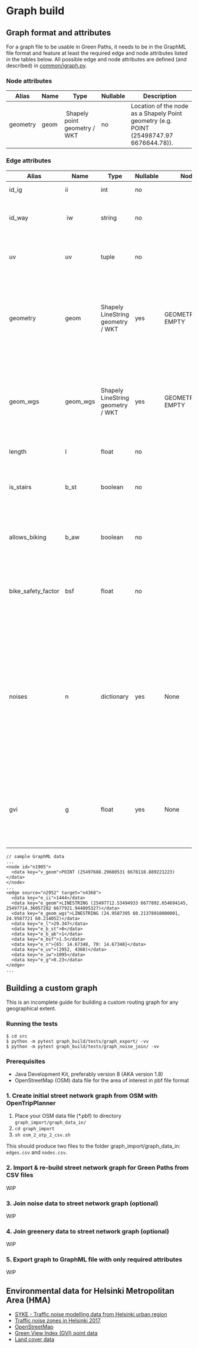 # Graph build

## Graph format and attributes
For a graph file to be usable in Green Paths, it needs to be in the GraphML file format and feature at least the required edge and node attributes listed in the tables below. All possible edge and node attributes are defined (and described) in [common/igraph.py](../common/igraph.py).

### Node attributes
| Alias | Name | Type | Nullable | Description  |
| ------------- | ---- | ---- | --- | ----------- |
| geometry | geom | Shapely point geometry / WKT | no | Location of the node as a Shapely Point geometry (e.g. POINT (25498747.97 6676644.78)). |

### Edge attributes
| Alias | Name | Type | Nullable | Nodata value | Description  |
| ------------- | ---- | ---- | --- | --- | ----------- |
| id_ig | ii | int | no | | Unique ID of the edge |
| id_way | iw | string | no | | ID of the geometry of the edge (not all geometries are unique) |
| uv | uv | tuple | no | | IDs of the start and end nodes of the edge (e.g. (2046, 4576)) |
| geometry | geom | Shapely LineString geometry / WKT | yes | GEOMETRYCOLLECTION EMPTY | Projected geometry of the edge (e.g. LINESTRING (25498199 6677347, 25498191 6677339)). GP uses EPSG:3879 by default.|
| geom_wgs | geom_wgs | Shapely LineString geometry / WKT | yes | GEOMETRYCOLLECTION EMPTY | Geometry of the edge in WGS (EPSG:4326) coordinates (e.g. LINESTRING (24.967528 60.208895, 24.967381 60.208826)). |
| length | l | float | no | | Length of the edge in meters. |
| is_stairs | b_st | boolean | no | | A boolean variable indicating whether the edge represents stairs. |
| allows_biking | b_aw | boolean | no | | A boolean variable indicating whether the edge allows biking. |
| bike_safety_factor | bsf | float | no | | Biking safety factor of the edge (calculated by OTP based on OpenStreetMap tags of the edge) |
| noises | n | dictionary | yes | None | Exposures to different noise levels on the edge. Keys of the dictionary represent the lower boundaries of 5-dB noise level ranges (45-70 dB) and values exposures as meters. This attribute is not needed if quiet path routing is disabled from the configuration. |
| gvi | g | float | yes | None | Green view index  (GVI) of the edge (0-1). This attribute is not needed if green path routing is disabled from the configuration. |

```
// sample GraphML data
...
<node id="n1905">
  <data key="v_geom">POINT (25497688.29600531 6678110.889221223)</data>
</node>
...
<edge source="n2952" target="n4368">
  <data key="e_ii">1444</data>
  <data key="e_geom">LINESTRING (25497712.53494933 6677892.654694145, 25497714.36057202 6677921.944805327)</data>
  <data key="e_geom_wgs">LINESTRING (24.9587395 60.21378910000001, 24.9587721 60.214052)</data>
  <data key="e_l">29.347</data>
  <data key="e_b_st">0</data>
  <data key="e_b_ab">1</data>
  <data key="e_bsf">1.5</data>
  <data key="e_n">{65: 14.67348, 70: 14.67348}</data>
  <data key="e_uv">(2952, 4368)</data>
  <data key="e_iw">1095</data>
  <data key="e_g">0.23</data>
</edge>
...
```

## Building a custom graph
This is an incomplete guide for building a custom routing graph for any geographical extent. 

### Running the tests
```
$ cd src
$ python -m pytest graph_build/tests/graph_export/ -vv
$ python -m pytest graph_build/tests/graph_noise_join/ -vv
```

### Prerequisites
- Java Development Kit, preferably version 8 (AKA version 1.8)
- OpenStreetMap (OSM) data file for the area of interest in pbf file format

### 1. Create initial street network graph from OSM with OpenTripPlanner

1. Place your OSM data file (*.pbf) to directory `graph_import/graph_data_in/`
2. `cd graph_import`
3. `sh osm_2_otp_2_csv.sh`

This should produce two files to the folder graph_import/graph_data_in: `edges.csv` and `nodes.csv`.

### 2. Import & re-build street network graph for Green Paths from CSV files
WIP

### 3. Join noise data to street network graph (optional)
WIP

### 4. Join greenery data to street network graph (optional)
WIP

### 5. Export graph to GraphML file with only required attributes
WIP

## Environmental data for Helsinki Metropolitan Area (HMA)
* [SYKE - Traffic noise modelling data from Helsinki urban region](https://www.syke.fi/en-US/Open_information/Spatial_datasets/Downloadable_spatial_dataset#E)
* [Traffic noise zones in Helsinki 2017](https://hri.fi/data/en_GB/dataset/helsingin-kaupungin-meluselvitys-2017)
* [OpenStreetMap](https://www.openstreetmap.org/about/)
* [Green View Index (GVI) point data](https://doi.org/10.1016/j.dib.2020.105601)
* [Land cover data](https://hri.fi/data/fi/dataset/paakaupunkiseudun-maanpeiteaineisto)
